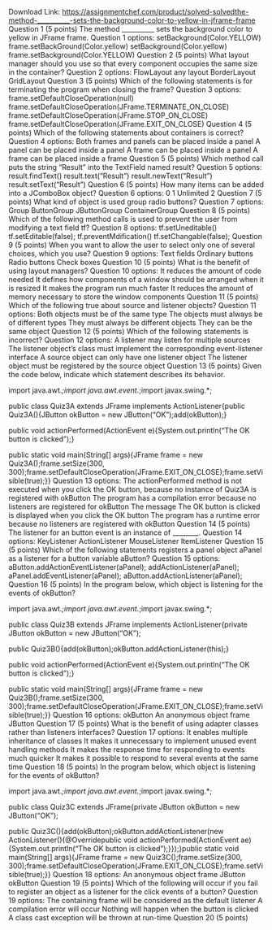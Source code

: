 Download Link: https://assignmentchef.com/product/solved-solvedthe-method-__________-sets-the-background-color-to-yellow-in-jframe-frame
<br>
Question 1 (5 points) The method __________ sets the background color to yellow in JFrame frame. Question 1 options: setBackground(Color.YELLOW) frame.setBackGround(Color.yellow) setBackground(Color.yellow) frame.setBackground(Color.YELLOW) Question 2 (5 points) What layout manager should you use so that every component occupies the same size in the container? Question 2 options: FlowLayout any layout BorderLayout GridLayout Question 3 (5 points) Which of the following statements is for terminating the program when closing the frame? Question 3 options: frame.setDefaultCloseOperation(null) frame.setDefaultCloseOperation(JFrame.TERMINATE_ON_CLOSE) frame.setDefaultCloseOperation(JFrame.STOP_ON_CLOSE) frame.setDefaultCloseOperation(JFrame.EXIT_ON_CLOSE) Question 4 (5 points) Which of the following statements about containers is correct? Question 4 options: Both frames and panels can be placed inside a panel A panel can be placed inside a panel A frame can be placed inside a panel A frame can be placed inside a frame Question 5 (5 points) Which method call puts the string “Result” into the TextField named result? Question 5 options: result.findText() result.text(“Result”) result.newText(“Result”) result.setText(“Result”) Question 6 (5 points) How many items can be added into a JComboBox object? Question 6 options: 0 1 Unlimited 2 Question 7 (5 points) What kind of object is used group radio buttons? Question 7 options: Group ButtonGroup JButtonGroup ContainerGroup Question 8 (5 points) Which of the following method calls is used to prevent the user from modifying a text field tf? Question 8 options: tf.setUneditable() tf.setEditable(false); tf.preventMdification() tf.setChangable(false); Question 9 (5 points) When you want to allow the user to select only one of several choices, which you use? Question 9 options: Text fields Ordinary buttons Radio buttons Check boxes Question 10 (5 points) What is the benefit of using layout managers? Question 10 options: It reduces the amount of code needed It defines how components of a window should be arranged when it is resized It makes the program run much faster It reduces the amount of memory necessary to store the window components Question 11 (5 points) Which of the following true about source and listener objects? Question 11 options: Both objects must be of the same type The objects must always be of different types They must always be different objects They can be the same object Question 12 (5 points) Which of the following statements is incorrect? Question 12 options: A listener may listen for multiple sources The listener object’s class must implement the corresponding event-listener interface A source object can only have one listener object The listener object must be registered by the source object Question 13 (5 points) Given the code below, indicate which statement describes its behavior.

import java.awt.*;import java.awt.event.*;import javax.swing.*;

public class Quiz3A extends JFrame implements ActionListener{public Quiz3A(){JButton okButton = new JButton(“OK”);add(okButton);}

public void actionPerformed(ActionEvent e){System.out.println(“The OK button is clicked”);}

public static void main(String[] args){JFrame frame = new Quiz3A();frame.setSize(300, 300);frame.setDefaultCloseOperation(JFrame.EXIT_ON_CLOSE);frame.setVisible(true);}} Question 13 options: The actionPerformed method is not executed when you click the OK button, because no instance of Quiz3A is registered with okButton The program has a compilation error because no listeners are registered for okButton The message The OK button is clicked is displayed when you click the OK button The program has a runtime error because no listeners are registered with okButton Question 14 (5 points) The listener for an button event is an instance of ________. Question 14 options: KeyListener ActionListener MouseListener ItemListener Question 15 (5 points) Which of the following statements registers a panel object aPanel as a listener for a button variable aButton? Question 15 options: aButton.addActionEventListener(aPanel); addActionListener(aPanel); aPanel.addEventListener(aPanel); aButton.addActionListener(aPanel); Question 16 (5 points) In the program below, which object is listening for the events of okButton?

import java.awt.*;import java.awt.event.*;import javax.swing.*;

public class Quiz3B extends JFrame implements ActionListener{private JButton okButton = new JButton(“OK”);

public Quiz3B(){add(okButton);okButton.addActionListener(this);}

public void actionPerformed(ActionEvent e){System.out.println(“The OK button is clicked”);}

public static void main(String[] args){JFrame frame = new Quiz3B();frame.setSize(300, 300);frame.setDefaultCloseOperation(JFrame.EXIT_ON_CLOSE);frame.setVisible(true);}} Question 16 options: okButton An anonymous object frame JButton Question 17 (5 points) What is the benefit of using adapter classes rather than listeners interfaces? Question 17 options: It enables multiple inheritance of classes It makes it unnecessary to implement unused event handling methods It makes the response time for responding to events much quicker It makes it possible to respond to several events at the same time Question 18 (5 points) In the program below, which object is listening for the events of okButton?

import java.awt.*;import java.awt.event.*;import javax.swing.*;

public class Quiz3C extends JFrame{private JButton okButton = new JButton(“OK”);

public Quiz3C(){add(okButton);okButton.addActionListener(new ActionListener(){@Overridepublic void actionPerformed(ActionEvent ae){System.out.println(“The OK button is clicked”);}});}public static void main(String[] args){JFrame frame = new Quiz3C();frame.setSize(300, 300);frame.setDefaultCloseOperation(JFrame.EXIT_ON_CLOSE);frame.setVisible(true);}} Question 18 options: An anonymous object frame JButton okButton Question 19 (5 points) Which of the following will occur if you fail to register an object as a listener for the click events of a button? Question 19 options: The containing frame will be considered as the default listener A compilation error will occur Nothing will happen when the button is clicked A class cast exception will be thrown at run-time Question 20 (5 points)